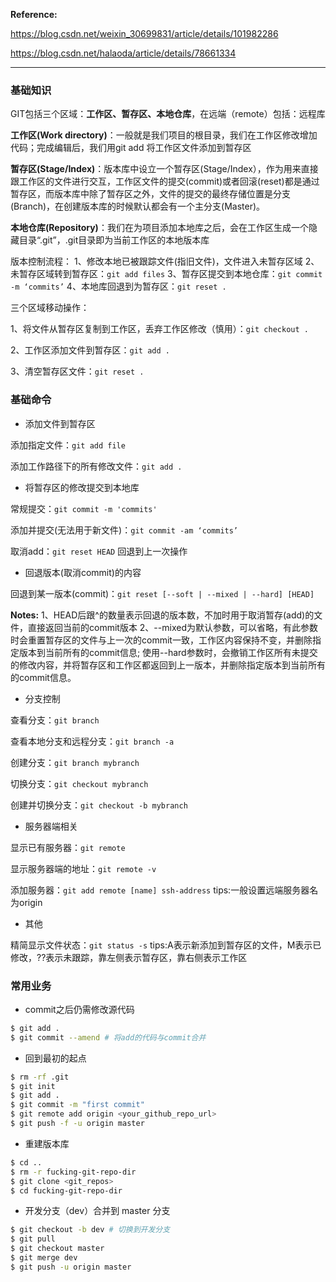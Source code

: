 **Reference:**

https://blog.csdn.net/weixin_30699831/article/details/101982286

https://blog.csdn.net/halaoda/article/details/78661334

---------------------------------------------------------------
### 基础知识

GIT包括三个区域：**工作区、暂存区、本地仓库**，在远端（remote）包括：远程库

**工作区(Work directory)**：一般就是我们项目的根目录，我们在工作区修改增加代码；完成编辑后，我们用git add 将工作区文件添加到暂存区

**暂存区(Stage/Index)**：版本库中设立一个暂存区(Stage/Index），作为用来直接跟工作区的文件进行交互，工作区文件的提交(commit)或者回滚(reset)都是通过暂存区，而版本库中除了暂存区之外，文件的提交的最终存储位置是分支(Branch)，在创建版本库的时候默认都会有一个主分支(Master)。

**本地仓库(Repository)**：我们在为项目添加本地库之后，会在工作区生成一个隐藏目录“.git”，.git目录即为当前工作区的本地版本库

版本控制流程：
1、修改本地已被跟踪文件(指旧文件)，文件进入未暂存区域
2、未暂存区域转到暂存区：`git add files`
3、暂存区提交到本地仓库：`git commit -m ‘commits’`
4、本地库回退到为暂存区：`git reset .`

三个区域移动操作：

1、将文件从暂存区复制到工作区，丢弃工作区修改（慎用）：`git checkout .`

2、工作区添加文件到暂存区：`git add .`

3、清空暂存区文件：`git reset .`





### 基础命令

* 添加文件到暂存区

添加指定文件：`git add file`  

添加工作路径下的所有修改文件：`git add .`



* 将暂存区的修改提交到本地库

常规提交：`git commit -m 'commits'`

添加并提交(无法用于新文件)：`git commit -am ‘commits’`

取消add：`git reset HEAD` 回退到上一次操作



* 回退版本(取消commit)的内容

回退到某一版本(commit)：`git reset [--soft | --mixed | --hard] [HEAD]`

**Notes:**
1、HEAD后跟^的数量表示回退的版本数，不加时用于取消暂存(add)的文件，直接返回当前的commit版本
2、--mixed为默认参数，可以省略，有此参数时会重置暂存区的文件与上一次的commit一致，工作区内容保持不变，并删除指定版本到当前所有的commit信息; 使用--hard参数时，会撤销工作区所有未提交的修改内容，并将暂存区和工作区都返回到上一版本，并删除指定版本到当前所有的commit信息。



* 分支控制

查看分支：`git branch`

查看本地分支和远程分支：`git branch -a`

创建分支：`git branch mybranch`

切换分支：`git checkout mybranch` 

创建并切换分支：`git checkout -b mybranch`



* 服务器端相关

显示已有服务器：`git remote`

显示服务器端的地址：`git remote -v`

添加服务器：`git add remote [name] ssh-address` 
tips:一般设置远端服务器名为origin



* 其他

精简显示文件状态：`git status -s` 
tips:A表示新添加到暂存区的文件，M表示已修改，??表示未跟踪，靠左侧表示暂存区，靠右侧表示工作区





### 常用业务

* commit之后仍需修改源代码

```bash
$ git add .
$ git commit --amend # 将add的代码与commit合并
```



* 回到最初的起点

```bash
$ rm -rf .git 
$ git init 
$ git add . 
$ git commit -m "first commit"
$ git remote add origin <your_github_repo_url> 
$ git push -f -u origin master
```



* 重建版本库

```bash
$ cd ..
$ rm -r fucking-git-repo-dir
$ git clone <git_repos>
$ cd fucking-git-repo-dir
```





* 开发分支（dev）合并到 master 分支

```bash
$ git checkout -b dev # 切换到开发分支
$ git pull 
$ git checkout master
$ git merge dev
$ git push -u origin master
```

